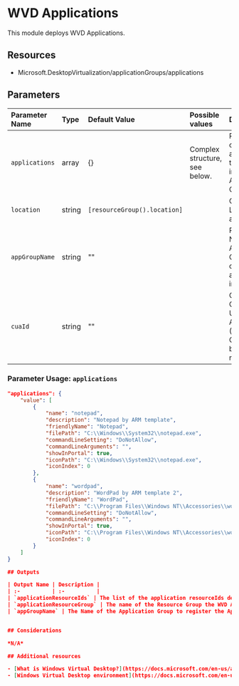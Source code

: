 # WVD Applications

This module deploys WVD Applications.

## Resources

- Microsoft.DesktopVirtualization/applicationGroups/applications

## Parameters

| Parameter Name | Type | Default Value | Possible values | Description |
| :-             | :-   | :-            | :-              | :-          |
| `applications` | array | {} | Complex structure, see below. | Required. List of applications to be created in the Application Group.
| `location` | string | `[resourceGroup().location]` | | Optional. Location for all resources.
| `appGroupName` | string | "" | | Required. Name of the Application Group to create the application(s) in.
| `cuaId` | string | "" | | Optional. Customer Usage Attribution id (GUID). This GUID must be previously registered

### Parameter Usage: `applications`

```json
"applications": {
    "value": [
        {
            "name": "notepad",
            "description": "Notepad by ARM template",
            "friendlyName": "Notepad",
            "filePath": "C:\\Windows\\System32\\notepad.exe",
            "commandLineSetting": "DoNotAllow",
            "commandLineArguments": "",
            "showInPortal": true,
            "iconPath": "C:\\Windows\\System32\\notepad.exe",
            "iconIndex": 0
        },
        {
            "name": "wordpad",
            "description": "WordPad by ARM template 2",
            "friendlyName": "WordPad",
            "filePath": "C:\\Program Files\\Windows NT\\Accessories\\wordpad.exe",
            "commandLineSetting": "DoNotAllow",
            "commandLineArguments": "",
            "showInPortal": true,
            "iconPath": "C:\\Program Files\\Windows NT\\Accessories\\wordpad.exe",
            "iconIndex": 0
        }
    ]
}

## Outputs

| Output Name | Description |
| :-          | :-          |
| `applicationResourceIds` | The list of the application resourceIds deployed. |
| `applicationResourceGroup` | The name of the Resource Group the WVD Applications were created in. |
| `appGroupName` | The Name of the Application Group to register the Application(s) in. |


## Considerations

*N/A*

## Additional resources

- [What is Windows Virtual Desktop?](https://docs.microsoft.com/en-us/azure/virtual-desktop/overview)
- [Windows Virtual Desktop environment](https://docs.microsoft.com/en-us/azure/virtual-desktop/environment-setup)

